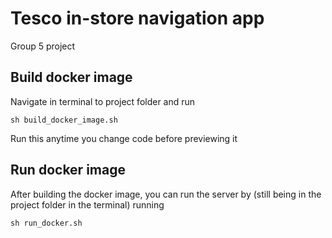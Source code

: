 # Tesco in-store navigation app

Group 5 project 

## Build docker image

Navigate in terminal to project folder and run

```[bash]
sh build_docker_image.sh
```

Run this anytime you change code before previewing it

## Run docker image

After building the docker image, you can run the server by (still being in the project folder in the terminal) running 

```[bash]
sh run_docker.sh
```